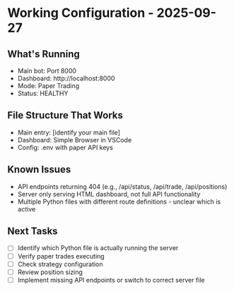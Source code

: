 # Working Configuration - 2025-09-27

## What's Running
- Main bot: Port 8000
- Dashboard: http://localhost:8000
- Mode: Paper Trading
- Status: HEALTHY

## File Structure That Works
- Main entry: [identify your main file]
- Dashboard: Simple Browser in VSCode
- Config: .env with paper API keys

## Known Issues
- API endpoints returning 404 (e.g., /api/status, /api/trade, /api/positions)
- Server only serving HTML dashboard, not full API functionality
- Multiple Python files with different route definitions - unclear which is active

## Next Tasks
- [ ] Identify which Python file is actually running the server
- [ ] Verify paper trades executing
- [ ] Check strategy configuration
- [ ] Review position sizing
- [ ] Implement missing API endpoints or switch to correct server file